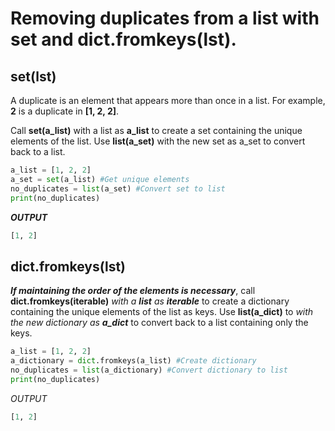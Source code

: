# Removing duplicates from a list with set and dict.fromkeys(lst).

## set(lst)
A duplicate is an element that appears more than once in a list. For example, **2** is a duplicate in **[1, 2, 2]**.

Call **set(a_list)** with a list as **a_list** to create a set containing the unique elements of the list. Use **list(a_set)** with the new set as a_set to convert back to a list.
``` Python
a_list = [1, 2, 2]
a_set = set(a_list) #Get unique elements
no_duplicates = list(a_set) #Convert set to list
print(no_duplicates)
```
_**OUTPUT**_
``` Python
[1, 2]
```

## dict.fromkeys(lst)

**_If maintaining the order of the elements is necessary_**, call **dict.fromkeys(iterable)** _with a **list** as **iterable**_ to create a dictionary containing the unique elements of the list as keys. Use **list(a_dict)** to _with the new dictionary as **a_dict**_ to convert back to a list containing only the keys.
``` Python
a_list = [1, 2, 2]
a_dictionary = dict.fromkeys(a_list) #Create dictionary
no_duplicates = list(a_dictionary) #Convert dictionary to list
print(no_duplicates)
```
_OUTPUT_
``` Python
[1, 2]
```
